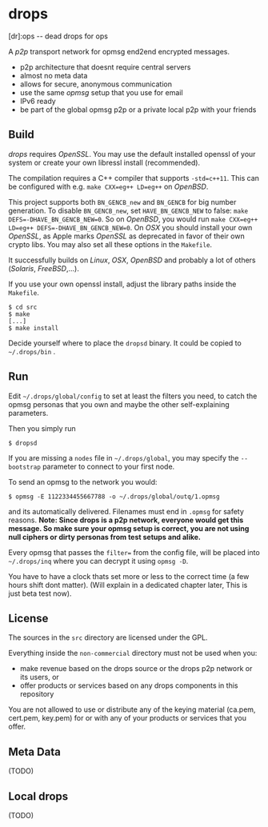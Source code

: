 drops
=====

[dr]:ops -- dead drops for ops

A _p2p_ transport network for opmsg end2end encrypted messages.

* p2p architecture that doesnt require central servers
* almost no meta data
* allows for secure, anonymous communication
* use the same _opmsg_ setup that you use for email
* IPv6 ready
* be part of the global opmsg p2p or a private local p2p with your friends

Build
-----

_drops_ requires  _OpenSSL_. You may use the default installed openssl of your
system or create your own libressl install (recommended).

The compilation requires a C++ compiler that supports `-std=c++11`.
This can be configured with e.g. `make CXX=eg++ LD=eg++` on _OpenBSD_.

This project supports both `BN_GENCB_new` and `BN_GENCB` for big number
generation. To disable `BN_GENCB_new`, set `HAVE_BN_GENCB_NEW` to false:
`make DEFS=-DHAVE_BN_GENCB_NEW=0`. So on _OpenBSD_, you would run
`make CXX=eg++ LD=eg++ DEFS=-DHAVE_BN_GENCB_NEW=0`. On _OSX_ you should install
your own _OpenSSL_, as Apple marks _OpenSSL_ as deprecated in favor of their own
crypto libs. You may also set all these options in the `Makefile`.

It successfully builds on _Linux_, _OSX_, _OpenBSD_ and probably a lot of others
(_Solaris_, _FreeBSD_,...).

If you use your own openssl install, adjust the library paths inside the `Makefile`.

```
$ cd src
$ make
[...]
$ make install

```
Decide yourself where to place the `dropsd` binary. It could be copied to `~/.drops/bin` .

Run
---

Edit `~/.drops/global/config` to set at least the filters you need, to catch the opmsg personas
that you own and maybe the other self-explaining parameters.

Then you simply run
```
$ dropsd
```
If you are missing a `nodes` file in `~/.drops/global`, you may specify the `--bootstrap`
parameter to connect to your first node.

To send an opmsg to the network you would:

```
$ opmsg -E 1122334455667788 -o ~/.drops/global/outq/1.opmsg
```

and its automatically delivered. Filenames must end in `.opmsg` for safety reasons.
**Note: Since drops is a p2p network, everyone would get this message. So make sure your
opmsg setup is correct, you are not using null ciphers or dirty personas from test setups and alike.**

Every opmsg that passes the `filter=` from the config file, will be placed into `~/.drops/inq`
where you can decrypt it using `opmsg -D`.

You have to have a clock thats set more or less to the correct time (a few hours shift
dont matter). (Will explain in a dedicated chapter later, This is just beta test now).

License
-------

The sources in the `src` directory are licensed under the GPL.

Everything inside the `non-commercial` directory must not be used when you:

* make revenue based on the drops source or the drops p2p network or its users, or
* offer products or services based on any drops components in this repository

You are not allowed to use or distribute any of the keying material (ca.pem, cert.pem, key.pem)
for or with any of your products or services that you offer.


Meta Data
---------

(TODO)


Local drops
-----------

(TODO)

